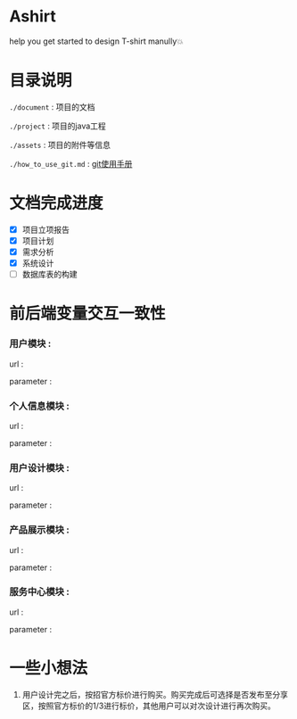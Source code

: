 # Ashirt

help you get started to design T-shirt manully:boom:



# 目录说明

```./document``` : 项目的文档

```./project``` : 项目的java工程

```./assets```  : 项目的附件等信息

```./how_to_use_git.md``` : [git使用手册](./how_to_use_git.md)

# 文档完成进度

- [x] 项目立项报告
- [x] 项目计划
- [x] 需求分析
- [x] 系统设计
- [ ] 数据库表的构建

# 前后端变量交互一致性

### 用户模块 :

url : 

parameter :

### 个人信息模块 :

url : 

parameter :

### 用户设计模块 :

url : 

parameter :

### 产品展示模块 :

url : 

parameter :

### 服务中心模块 :

url : 

parameter :

# 一些小想法

1. 用户设计完之后，按招官方标价进行购买。购买完成后可选择是否发布至分享区，按照官方标价的1/3进行标价，其他用户可以对次设计进行再次购买。

> 